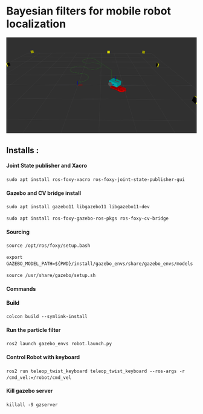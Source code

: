 # Bayesian filters for mobile robot localization

![Alt Text](/assets/particle_filter.png)

## Installs :
#### Joint State publisher and Xacro
`sudo apt install ros-foxy-xacro ros-foxy-joint-state-publisher-gui`

#### Gazebo and CV bridge install
`sudo apt install gazebo11 libgazebo11 libgazebo11-dev`

`sudo apt install ros-foxy-gazebo-ros-pkgs ros-foxy-cv-bridge`


#### Sourcing ####
`source /opt/ros/foxy/setup.bash`

`export GAZEBO_MODEL_PATH=${PWD}/install/gazebo_envs/share/gazebo_envs/models`

`source /usr/share/gazebo/setup.sh`

#### Commands ####
#### Build
`colcon build --symlink-install`

#### Run the particle filter
`ros2 launch gazebo_envs robot.launch.py`

#### Control Robot with keyboard
`ros2 run teleop_twist_keyboard teleop_twist_keyboard --ros-args -r /cmd_vel:=/robot/cmd_vel`

#### Kill gazebo server
`killall -9 gzserver`
